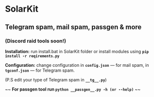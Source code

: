 # SolarKit
## **Telegram spam, mail spam, passgen & more**

### **(Discord raid tools soon!)**

 **Installation:** run install.bat in SolarKit folder or install modules using **```pip install -r reqirements.py```**

 **Configuration:** change configuration in **```config.json```** — for mail spam, in **```tgconf.json```** — for Telegram spam.

(P.S edit your type of Telegram spam in **```__tg__.py```**)

~~ **For passgen tool run ```python __passgen__.py -h (or --help)```** ~~
